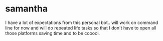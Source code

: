 # samantha
I have a lot of expectations from this personal bot.. will work on command line for now and will do repeated life tasks so that I don't have to open all those platforms saving time and to be cooool.
